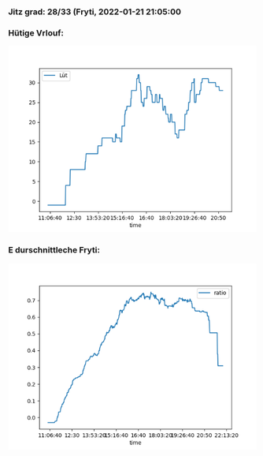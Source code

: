 ### Jitz grad: 28/33 (Fryti, 2022-01-21 21:05:00

### Hütige Vrlouf:
![Graph](Today.png)

### E durschnittleche Fryti:
![Graph](Fryti.png)